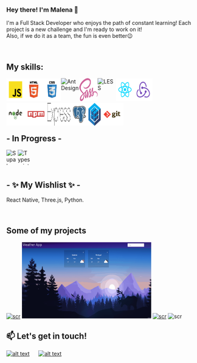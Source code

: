### Hey there! I'm Malena 👋

I'm a Full Stack Developer who enjoys the path of constant learning! Each project is a new challenge and I'm ready to work on it!
<br/>
Also, if we do it as a team, the fun is even better😉

&nbsp;

## My skills:
<p align="">
<a href="https://developer.mozilla.org/en-US/docs/Web/JavaScript"><img alt="Javascript" src="https://raw.githubusercontent.com/triciopa/triciopa/main/logos/languages/javascript.svg" align="left" height="60" width="48" ></a>
<a href="https://www.w3schools.com/html/default.asp"><img alt="HTML5" src="https://raw.githubusercontent.com/triciopa/triciopa/main/logos/others/html.svg" align="left" height="60" width="48" ></a>
<a href="https://css-tricks.com/"><img alt="CSS3" src="https://raw.githubusercontent.com/triciopa/triciopa/main/logos/others/css.svg" align="left" height="60" width="48" ></a>
<a href="https://ant.design/"><img alt="Ant Design" src="https://gw.alipayobjects.com/zos/rmsportal/rlpTLlbMzTNYuZGGCVYM.png" align="left" height="47" width="48" ></a>
<a href="https://sass-lang.com/"><img alt="SASS" src="https://raw.githubusercontent.com/triciopa/triciopa/main/logos/others/sass-1.svg" align="left" height="60" width="48" ></a>
<a href="https://lesscss.org/"><img alt="LESS" src="https://cdn.iconscout.com/icon/free/png-256/less-7-226016.png" align="left" height="60" width="48" ></a>
<a href="https://reactjs.org/docs/hello-world.html"><img alt="React" src="https://raw.githubusercontent.com/triciopa/triciopa/main/logos/frameworks/react.svg" align="left" height="60" width="48" ></a>
<a href="https://redux.js.org/tutorials/essentials/part-1-overview-concepts"><img alt="Redux" src="https://raw.githubusercontent.com/triciopa/triciopa/main/logos/frameworks/redux.svg" align="left" height="60" width="48" ></a>

<br/><br/>
&nbsp;

<p align="">
<a href="https://nodejs.org/dist/latest-v14.x/docs/api/"><img alt="Node" src="https://raw.githubusercontent.com/triciopa/triciopa/main/logos/frameworks/nodejs.svg" align="left" height="60" width="48" ></a>
<a href="https://www.npmjs.com/"><img alt="NPM" src="https://raw.githubusercontent.com/triciopa/triciopa/main/logos/others/npm.svg" align="left" height="60" width="60" ></a>
<a href="https://expressjs.com/en/5x/api.html"><img alt="Express" src="https://raw.githubusercontent.com/triciopa/triciopa/main/logos/frameworks/expressjs2.svg"  align="left" height="60" width="60" ></a>
<a href="https://www.postgresql.org/docs/13/index.html"><img alt="PostgreSQL" src="https://raw.githubusercontent.com/triciopa/triciopa/main/logos/databases/postgresql.svg" align="left" height="60" width="48" ></a>
<a href="https://sequelize.org/master/"><img alt="Sequelize" src="https://github.com/triciopa/triciopa/blob/main/logos/databases/sequelize.svg" align="left" height="60" width="32" ></a>
<a href="https://git-scm.com/docs/gittutorial" target="_blank"><img alt="Git" src="https://raw.githubusercontent.com/triciopa/triciopa/main/logos/others/git.svg" align="left" height="60" width="60" ></a>

<br/><br/>
&nbsp;

## - In Progress -

<p align="">
<a href="https://supabase.io/"><img alt="Supabase" src="https://res.cloudinary.com/apideck/image/upload/w_200,f_auto/v1598443537/icons/supabase-io.jpg"  align="left" height="40" width="30" ></a>
<a href="https://www.typescriptlang.org/"><img alt="Typescript" src="https://cdn.iconscout.com/icon/free/png-512/typescript-1174965.png" align="left" height="40" width="32" ></a>

<br/><br/>
&nbsp;

## - ✨ My Wishlist ✨ -

React Native, Three.js, Python.

<br/>

## Some of my projects 

<a href="https://henryhotel.hruiz.com/"><img alt='scr' src='https://raw.githubusercontent.com/malenagoni/ecommerce-FT10-G2/main/pics/homee.gif' height="200" width="340"/></a>
<a href="https://github.com/malenagoni/Weather-App"><img alt='weather-app' src='https://raw.githubusercontent.com/malenagoni/Weather-App/main/WeatherApp/pics/weatherapp.gif' height="200" width="340"/></a>
<a href="https://github.com/malenagoni/Football-App"><img alt='scr' src='https://raw.githubusercontent.com/malenagoni/Football-App/main/src/pics/futbolappmain.gif' height="200" width="340"/></a>
<img alt='scr' src='https://raw.githubusercontent.com/malenagoni/malenagoni/main/forreadme.gif' height="200" width="340"/>





## 📫 Let's get in touch! 

[![alt text][1.1]][1]
&nbsp;&nbsp;&nbsp;&nbsp;
[![alt text][2.1]][2]

[1.1]: https://raw.githubusercontent.com/paulrobertlloyd/socialmediaicons/main/linkedin-48x48.png

[1]: https://www.linkedin.com/in/malena-goni/

[2.1]:https://raw.githubusercontent.com/paulrobertlloyd/socialmediaicons/main/email-48x48.png

[2]: mailto:malennacg@gmail.com


